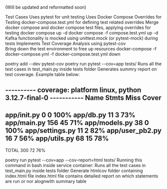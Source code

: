 (Will be updated and reformatted soon)

Test Cases
Uses pytest for unit testing
Uses Docker Compose Overrides for Testing
    docker-compose.test.yml for defining test related overrides
Merge docker compose and docker compose test files, applying overrides for testing
    docker compose up -d
    docker compose -f compose.test.yml up -d
Kafka functionality is mocked using unittest.mock (or pytest-mock) during tests
Implements Test Coverage Analysis using pytest-cov    
Bring down the test environment to free up resources
    docker-compose -f docker-compose.yml -f docker-compose.test.yml down

poetry add --dev pytest-cov
poetry run pytest --cov=app tests/
    Runs all the test cases in test_main.py inside tests folder
    Generates summry report on test coverage. Example table below:
        
---------- coverage: platform linux, python 3.12.7-final-0 -----------
Name              Stmts   Miss  Cover
-------------------------------------
app/__init__.py       0      0   100%
app/db.py            11      3    73%
app/main.py         156     45    71%
app/models.py        38      0   100%
app/settings.py      11      2    82%
app/user_pb2.py      16      7    56%
app/utils.py         68     15    78%
-------------------------------------
TOTAL               300     72    76%


poetry run pytest --cov=app --cov-report=html tests/
    Running this command in bash inside service container:
        Runs all the test cases in test_main.py inside tests folder
        Generate htmlcov folder containing index.html file 
        index.html file contains detailed report on which statements are run or nor alognwith summary table
